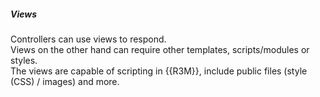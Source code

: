 ##### Views

Controllers can use views to respond.  
Views on the other hand can require other templates, scripts/modules or styles.  
The views are capable of scripting in {{R3M}}, include public files (style (CSS) / images) and more.  


